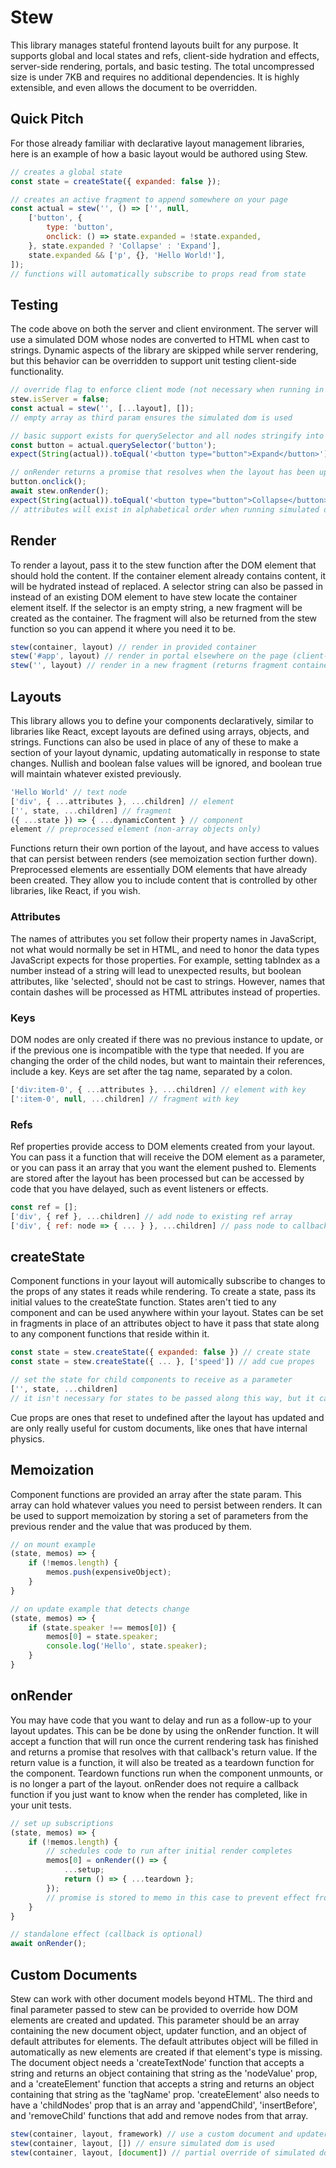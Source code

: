 # Stew
This library manages stateful frontend layouts built for any purpose. It supports global and local states and refs, client-side hydration and effects, server-side rendering, portals, and basic testing. The total uncompressed size is under 7KB and requires no additional dependencies. It is highly extensible, and even allows the document to be overridden.

## Quick Pitch
For those already familiar with declarative layout management libraries, here is an example of how a basic layout would be authored using Stew.

```js
// creates a global state
const state = createState({ expanded: false });

// creates an active fragment to append somewhere on your page
const actual = stew('', () => ['', null,
	['button', {
		type: 'button',
		onclick: () => state.expanded = !state.expanded,
	}, state.expanded ? 'Collapse' : 'Expand'],
	state.expanded && ['p', {}, 'Hello World!'],
]);
// functions will automatically subscribe to props read from state
```

## Testing
The code above on both the server and client environment. The server will use a simulated DOM whose nodes are converted to HTML when cast to strings. Dynamic aspects of the library are skipped while server rendering, but this behavior can be overridden to support unit testing client-side functionality.

```js
// override flag to enforce client mode (not necessary when running in actual browser)
stew.isServer = false;
const actual = stew('', [...layout], []);
// empty array as third param ensures the simulated dom is used

// basic support exists for querySelector and all nodes stringify into HTML
const button = actual.querySelector('button');
expect(String(actual)).toEqual('<button type="button">Expand</button>');

// onRender returns a promise that resolves when the layout has been updated
button.onclick();
await stew.onRender();
expect(String(actual)).toEqual('<button type="button">Collapse</button><p>Hello World!</p>');
// attributes will exist in alphabetical order when running simulated dom in client mode
```

## Render
To render a layout, pass it to the stew function after the DOM element that should hold the content. If the container element already contains content, it will be hydrated instead of replaced. A selector string can also be passed in instead of an existing DOM element to have stew locate the container element itself. If the selector is an empty string, a new fragment will be created as the container. The fragment will also be returned from the stew function so you can append it where you need it to be.

```js
stew(container, layout) // render in provided container
stew('#app', layout) // render in portal elsewhere on the page (client-side only)
stew('', layout) // render in a new fragment (returns fragment container)
```

## Layouts
This library allows you to define your components declaratively, similar to libraries like React, except layouts are defined using arrays, objects, and strings. Functions can also be used in place of any of these to make a section of your layout dynamic, updating automatically in response to state changes. Nullish and boolean false values will be ignored, and boolean true will maintain whatever existed previously.

```js
'Hello World' // text node
['div', { ...attributes }, ...children] // element
['', state, ...children] // fragment
({ ...state }) => { ...dynamicContent } // component
element // preprocessed element (non-array objects only)
```

Functions return their own portion of the layout, and have access to values that can persist between renders (see memoization section further down). Preprocessed elements are essentially DOM elements that have already been created. They allow you to include content that is controlled by other libraries, like React, if you wish.

### Attributes
The names of attributes you set follow their property names in JavaScript, not what would normally be set in HTML, and need to honor the data types JavaScript expects for those properties. For example, setting tabIndex as a number instead of a string will lead to unexpected results, but boolean attributes, like 'selected', should not be cast to strings. However, names that contain dashes will be processed as HTML attributes instead of properties.

### Keys
DOM nodes are only created if there was no previous instance to update, or if the previous one is incompatible with the type that needed. If you are changing the order of the child nodes, but want to maintain their references, include a key. Keys are set after the tag name, separated by a colon.

```js
['div:item-0', { ...attributes }, ...children] // element with key
[':item-0', null, ...children] // fragment with key
```

### Refs
Ref properties provide access to DOM elements created from your layout. You can pass it a function that will receive the DOM element as a parameter, or you can pass it an array that you want the element pushed to. Elements are stored after the layout has been processed but can be accessed by code that you have delayed, such as event listeners or effects.

```js
const ref = [];
['div', { ref }, ...children] // add node to existing ref array
['div', { ref: node => { ... } }, ...children] // pass node to callback
```

## createState
Component functions in your layout will automically subscribe to changes to the props of any states it reads while rendering. To create a state, pass its initial values to the createState function. States aren't tied to any component and can be used anywhere within your layout. States can be set in fragments in place of an attributes object to have it pass that state along to any component functions that reside within it.

```js
const state = stew.createState({ expanded: false }) // create state
const state = stew.createState({ ... }, ['speed']) // add cue propes

// set the state for child components to receive as a parameter
['', state, ...children]
// it isn't necessary for states to be passed along this way, but it can be convenient
```

Cue props are ones that reset to undefined after the layout has updated and are only really useful for custom documents, like ones that have internal physics.

## Memoization
Component functions are provided an array after the state param. This array can hold whatever values you need to persist between renders. It can be used to support memoization by storing a set of parameters from the previous render and the value that was produced by them.

```js
// on mount example
(state, memos) => {
	if (!memos.length) {
		memos.push(expensiveObject);
	}
}

// on update example that detects change
(state, memos) => {
	if (state.speaker !== memos[0]) {
		memos[0] = state.speaker;
		console.log('Hello', state.speaker);
	}
}
```

## onRender
You may have code that you want to delay and run as a follow-up to your layout updates. This can be be done by using the onRender function. It will accept a function that will run once the current rendering task has finished and returns a promise that resolves with that callback's return value. If the return value is a function, it will also be treated as a teardown function for the component. Teardown functions run when the component unmounts, or is no longer a part of the layout. onRender does not require a callback function if you just want to know when the render has completed, like in your unit tests.

```js
// set up subscriptions
(state, memos) => {
	if (!memos.length) {
		// schedules code to run after initial render completes
		memos[0] = onRender(() => {
			...setup;
			return () => { ...teardown };
		});
		// promise is stored to memo in this case to prevent effect from running again
	}
}

// standalone effect (callback is optional)
await onRender();
```

## Custom Documents
Stew can work with other document models beyond HTML. The third and final parameter passed to stew can be provided to override how DOM elements are created and updated. This parameter should be an array containing the new document object, updater function, and an object of default attributes for elements. The default attributes object will be filled in automatically as new elements are created if that element's type is missing. The document object needs a 'createTextNode' function that accepts a string and returns an object containing that string as the 'nodeValue' prop, and a 'createElement' function that accepts a string and returns an object containing that string as the 'tagName' prop. 'createElement' also needs to have a 'childNodes' prop that is an array and 'appendChild', 'insertBefore', and 'removeChild' functions that add and remove nodes from that array.

```js
stew(container, layout, framework) // use a custom document and updater function
stew(container, layout, []) // ensure simulated dom is used
stew(container, layout, [document]) // partial override of simulated dom
```
